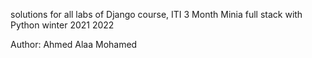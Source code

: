 
solutions for all labs of Django course, ITI 3 Month Minia full stack with Python winter 2021 2022

Author: Ahmed Alaa Mohamed

